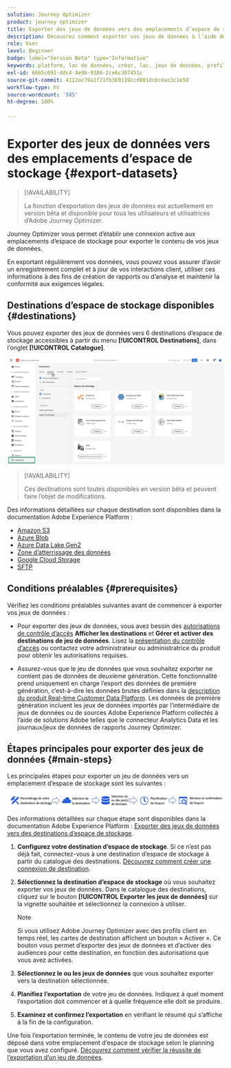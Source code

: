 ```yaml
---
solution: Journey Optimizer
product: journey optimizer
title: Exporter des jeux de données vers des emplacements d’espace de stockage
description: Découvrez comment exporter vos jeux de données à l’aide des destinations d’espace de stockage d’Adobe Experience Platform.
role: User
level: Beginner
badge: label="Version Beta" type="Informative"
keywords: platform, lac de données, créer, lac, jeux de données, profil
exl-id: 66b5c691-ddc4-4e9b-9386-2ce6c307451c
source-git-commit: 4112ac79a1f21fb369119ccd801dcbceac3c1e58
workflow-type: ht
source-wordcount: '585'
ht-degree: 100%

---
```


# Exporter des jeux de données vers des emplacements d’espace de stockage {#export-datasets}

>[!AVAILABILITY]
>
>La fonction d’exportation des jeux de données est actuellement en version bêta et disponible pour tous les utilisateurs et utilisatrices d’Adobe Journey Optimizer.

Journey Optimizer vous permet d’établir une connexion active aux emplacements d’espace de stockage pour exporter le contenu de vos jeux de données.

En exportant régulièrement vos données, vous pouvez vous assurer d’avoir un enregistrement complet et à jour de vos interactions client, utiliser ces informations à des fins de création de rapports ou d’analyse et maintenir la conformité aux exigences légales.

## Destinations d’espace de stockage disponibles {#destinations}

Vous pouvez exporter des jeux de données vers 6 destinations d’espace de stockage accessibles à partir du menu **[!UICONTROL Destinations]**, dans l’onglet **[!UICONTROL Catalogue]**.

![](assets/dataset-export-setup.png)

>[!AVAILABILITY]
>
>Ces destinations sont toutes disponibles en version bêta et peuvent faire l’objet de modifications.

Des informations détaillées sur chaque destination sont disponibles dans la documentation Adobe Experience Platform :

* [Amazon S3](https://experienceleague.adobe.com/docs/experience-platform/destinations/catalog/cloud-storage/amazon-s3.html?lang=fr)
* [Azure Blob](https://experienceleague.adobe.com/docs/experience-platform/destinations/catalog/cloud-storage/azure-blob.html?lang=fr)
* [Azure Data Lake Gen2](https://experienceleague.adobe.com/docs/experience-platform/destinations/catalog/cloud-storage/adls-gen2.html?lang=fr)
* [Zone d’atterrissage des données](https://experienceleague.adobe.com/docs/experience-platform/destinations/catalog/cloud-storage/data-landing-zone.html?lang=fr)
* [Google Cloud Storage](https://experienceleague.adobe.com/docs/experience-platform/destinations/catalog/cloud-storage/google-cloud-storage.html?lang=fr)
* [SFTP](https://experienceleague.adobe.com/docs/experience-platform/destinations/catalog/cloud-storage/sftp.html?lang=fr)

## Conditions préalables {#prerequisites}

Vérifiez les conditions préalables suivantes avant de commencer à exporter vos jeux de données :

* Pour exporter des jeux de données, vous avez besoin des [autorisations de contrôle d’accès](https://experienceleague.adobe.com/docs/experience-platform/access-control/home.html?lang=fr#permissions) **Afficher les destinations** et **Gérer et activer des destinations de jeu de données**. Lisez la [présentation du contrôle d’accès](https://experienceleague.adobe.com/docs/experience-platform/access-control/ui/overview.html?lang=fr) ou contactez votre administrateur ou administratrice du produit pour obtenir les autorisations requises.

* Assurez-vous que le jeu de données que vous souhaitez exporter ne contient pas de données de deuxième génération. Cette fonctionnalité prend uniquement en charge l’export des données de première génération, c’est-à-dire les données brutes définies dans la [description du produit Real-time Customer Data Platform](https://helpx.adobe.com/fr/legal/product-descriptions/real-time-customer-data-platform-b2c-edition-prime-and-ultimate-packages.html). Les données de première génération incluent les jeux de données importés par l’intermédiaire de jeux de données ou de sources Adobe Experience Platform collectés à l’aide de solutions Adobe telles que le connecteur Analytics Data et les journaux/jeux de données de rapports Journey Optimizer.

## Étapes principales pour exporter des jeux de données {#main-steps}

Les principales étapes pour exporter un jeu de données vers un emplacement d’espace de stockage sont les suivantes :

![](assets/dataset-export-process.png)

Des informations détaillées sur chaque étape sont disponibles dans la documentation Adobe Experience Platform : [Exporter des jeux de données vers des destinations d’espace de stockage](https://experienceleague.adobe.com/docs/experience-platform/destinations/ui/activate/export-datasets.html?lang=fr).

1. **Configurez votre destination d’espace de stockage**. Si ce n’est pas déjà fait, connectez-vous à une destination d’espace de stockage à partir du catalogue des destinations. [Découvrez comment créer une connexion de destination](https://experienceleague.adobe.com/docs/experience-platform/destinations/ui/connect-destination.html?lang=fr#setup).

   <!--![](assets/dataset-export-setup.png)-->

1. **Sélectionnez la destination d’espace de stockage** où vous souhaitez exporter vos jeux de données. Dans le catalogue des destinations, cliquez sur le bouton **[!UICONTROL Exporter les jeux de données]** sur la vignette souhaitée et sélectionnez la connexion à utiliser.

   <!--![](assets/dataset-export-destination.png)-->

   >[!NOTE]
   >
   >Si vous utilisez Adobe Journey Optimizer avec des profils client en temps réel, les cartes de destination affichent un bouton « Activer ». Ce bouton vous permet d’exporter des jeux de données et d’activer des audiences pour cette destination, en fonction des autorisations que vous avez activées.

1. **Sélectionnez le ou les jeux de données** que vous souhaitez exporter vers la destination sélectionnée.

   <!--![](assets/dataset-export-dataset-selection.png)-->

1. **Planifiez l’exportation** de votre jeu de données. Indiquez à quel moment l’exportation doit commencer et à quelle fréquence elle doit se produire.

   <!--![](assets/dataset-export-schedule.png)-->

1. **Examinez et confirmez l’exportation** en vérifiant le résumé qui s’affiche à la fin de la configuration.

   <!--![](assets/dataset-export-review.png)-->

Une fois l’exportation terminée, le contenu de votre jeu de données est déposé dans votre emplacement d’espace de stockage selon le planning que vous avez configuré. [Découvrez comment vérifier la réussite de l’exportation d’un jeu de données](https://experienceleague.adobe.com/docs/experience-platform/destinations/ui/activate/export-datasets.html?lang=fr#verify).
